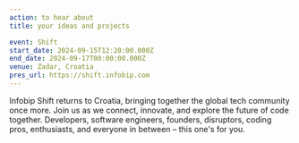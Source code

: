 ```yaml
---
action: to hear about
title: your ideas and projects

event: Shift
start_date: 2024-09-15T12:20:00.000Z
end_date: 2024-09-17T00:00:00.000Z
venue: Zadar, Croatia
pres_url: https://shift.infobip.com
---
```


Infobip Shift returns to Croatia, bringing together the global tech community once more. Join us as we connect, innovate, and explore the future of code together. Developers, software engineers, founders, disruptors, coding pros, enthusiasts, and everyone in between – this one's for you.